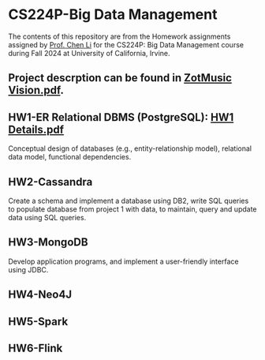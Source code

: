 # CS224P-Big Data Management
The contents of this repository are from the Homework assignments assigned by [Prof. Chen Li](https://chenli.ics.uci.edu) for the CS224P: Big Data Management course during Fall 2024 at  University of California, Irvine.
## Project descrption can be found in [ZotMusic Vision.pdf](ZotMusic%20Vision.pdf).

## HW1-ER Relational DBMS (PostgreSQL): [HW1 Details.pdf](HW1/HW1%20Details.pdf)
Conceptual design of databases (e.g., entity-relationship model), relational data model, functional dependencies.
## HW2-Cassandra
Create a schema and implement a database using DB2, write SQL queries to populate database from project 1 with data, to maintain, query and update data using SQL queries.
## HW3-MongoDB
Develop application programs, and implement a user-friendly interface using JDBC.
## HW4-Neo4J
## HW5-Spark
## HW6-Flink
